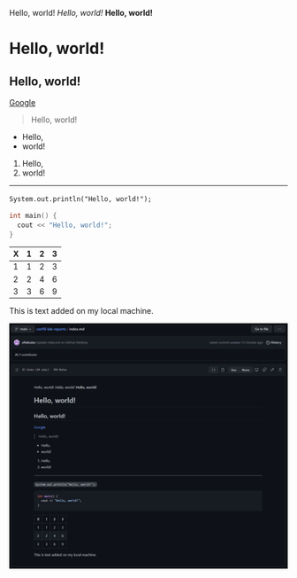 Hello, world!
*Hello, world!*
**Hello, world!**
# Hello, world!
## Hello, world!
[Google](https://www.google.com)
> Hello, world!
* Hello,
* world!
1. Hello,
2. world!
---
`System.out.println("Hello, world!");`
```cpp
int main() {
  cout << "Hello, world!";
}
```
|X|1|2|3|
|-|-|-|-|
|1|1|2|3|
|2|2|4|6|
|3|3|6|9|

This is text added on my local machine.

![GitHub-Preview](https://github.com/eNebulas/cse15l-lab-reports/blob/main/index-preview.PNG)
